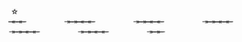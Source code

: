 ☆ ̶̶̶̶ ̶«̶ ̶̶̶ ̶ ̶ ̶̶̶ ̶«̶ ̶̶̶ ̶　　　　　　 ̶»̶ ̶̶̶ ̶ ̶ ̶̶̶ ̶»̶ ̶̶̶ ̶ ̶̶̶̶̶ ̶«̶ ̶̶̶ ̶ ̶ ̶̶̶ ̶«̶ ̶̶̶ ̶　　　　　　 ̶»̶ ̶̶̶ ̶ ̶ ̶̶̶ ̶»̶ ̶̶̶ ̶ ̶̶̶̶̶ ̶«̶ ̶̶̶ ̶ ̶ ̶̶̶ ̶«̶ ̶̶̶ ̶　　　　　　 ̶»̶ ̶̶̶ ̶ ̶ ̶̶̶ ̶»̶ ̶̶̶ ̶ ̶̶̶̶̶ ̶«̶ ̶̶̶ ̶ ̶ ̶̶̶ ̶«̶ ̶̶̶ ̶　　　　　　 ̶»̶ ̶̶̶ ̶ ̶ ̶̶̶ ̶»̶ ̶̶̶ ̶ ̶̶̶̶̶ ̶«̶ ̶̶̶ ̶ ̶ ̶̶̶ ̶«̶ ̶̶̶ ̶　　　　　　 ̶»̶ ̶̶̶ ̶ ̶ ̶̶̶ ̶»̶ ̶̶̶ ̶ ̶̶̶̶̶ ̶«̶ ̶̶̶ ̶ ̶ ̶̶̶ ̶«̶ ̶̶̶ ̶　　　　　　 ̶»̶ ̶̶̶ ̶ ̶ ̶̶̶ ̶»̶ ̶̶̶ ̶ ̶
